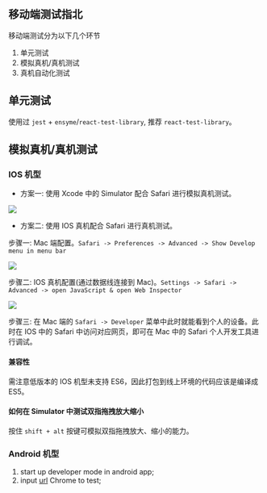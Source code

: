 <!--
abbrlink: x2orssyg
-->

## 移动端测试指北

移动端测试分为以下几个环节

1. 单元测试
2. 模拟真机/真机测试
3. 真机自动化测试

## 单元测试

使用过 `jest` + `ensyme`/`react-test-library`, 推荐 `react-test-library`。

## 模拟真机/真机测试

### IOS 机型

* 方案一: 使用 Xcode 中的 Simulator 配合 Safari 进行模拟真机测试。

![](http://with.muyunyun.cn/fcec13352f1a210d2f9718281ffca685.jpg)

* 方案二: 使用 IOS 真机配合 Safari 进行真机测试。

步骤一: Mac 端配置。`Safari -> Preferences -> Advanced -> Show Develop menu in menu bar`

![](http://with.muyunyun.cn/dc4029223c181baa0dd12643136894ac.jpg-400)

步骤二: IOS 真机配置(通过数据线连接到 Mac)。`Settings -> Safari -> Advanced -> open JavaScript & open Web Inspector`

![](http://with.muyunyun.cn/26e848d6445e04f44dbb41a63e55567e.jpg-300)

步骤三: 在 Mac 端的 `Safari -> Developer` 菜单中此时就能看到个人的设备。此时在 IOS 中的 Safari 中访问对应网页，即可在 Mac 中的 Safari 个人开发工具进行调试。

#### 兼容性

需注意低版本的 IOS 机型未支持 ES6，因此打包到线上环境的代码应该是编译成 ES5。

#### 如何在 Simulator 中测试双指拖拽放大缩小

按住 `shift + alt` 按键可模拟双指拖拽放大、缩小的能力。

### Android 机型

1. start up developer mode in android app;
2. input [url](chrome://inspect) Chrome to test;
